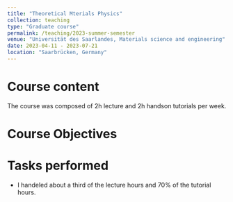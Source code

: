 ```yaml
---
title: "Theoretical Mterials Physics"
collection: teaching
type: "Graduate course"
permalink: /teaching/2023-summer-semester
venue: "Universität des Saarlandes, Materials science and engineering"
date: 2023-04-11 - 2023-07-21
location: "Saarbrücken, Germany"
---
```



Course content
====

The course was composed of 2h lecture and 2h handson tutorials per week.


Course Objectives
====



Tasks performed
====
- I handeled about a third of the lecture hours and 70% of the tutorial hours.

